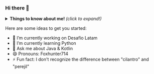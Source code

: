 


### Hi there 👋

<details>
  <summary> <b> Things to know about me! </b> <i>(click to expand!)</i> </summary>
  
  <br>
  
  [![Github Stats By Anurag](https://github-readme-stats.vercel.app/api?username=quadrified&show_icons=true&title_color=fff&icon_color=79ff97&text_color=9f9f9f&bg_color=151515)](https://github.com/anuraghazra/github-readme-stats)

---

### - Languages and Tools...

<p align="center">

  <!-- For more icons please follow  https://github.com/MikeCodesDotNET/ColoredBadges -->



  <img src="https://raw.githubusercontent.com/alexnaiman/alexnaiman/master/resources/dev/java.svg" height="35px" style="vertical-align:top margin:6px 4px" />
  <img src="https://raw.githubusercontent.com/alexnaiman/alexnaiman/master/resources/dev/mobile.svg" height="35px" style="vertical-align:top margin:6px 4px" />
  <img src="https://raw.githubusercontent.com/alexnaiman/alexnaiman/master/resources/dev/python.svg" height="35px" style="vertical-align:top margin:6px 4px" />
  <img src="https://raw.githubusercontent.com/alexnaiman/alexnaiman/master/resources/dev/visualstudio_code.svg" height="35px" style="vertical-align:top margin:6px 4px"/>
  <img src="https://raw.githubusercontent.com/MikeCodesDotNET/ColoredBadges/master/svg/dev/tools/android_studio_colour.svg" height="35px" style="vertical-align:top margin:6px 4px" />
    <img src="https://upload.wikimedia.org/wikipedia/commons/thumb/7/74/Kotlin-logo.svg/1200px-Kotlin-logo.svg.png" height="35px" style="vertical-align:top margin:6px 4px" />
    <svg width="86" height="32" viewBox="0 0 86 32" fill="none" xmlns="https://upload.wikimedia.org/wikipedia/commons/thumb/7/74/Kotlin-logo.svg/1200px-Kotlin-logo.svg.png">
<path d="M81 0H31V32H81C83.7614 32 86 29.7614 86 27V5C86 2.23858 83.7614 0 81 0Z" fill="#0F1418"/>
<path d="M31 0H5C2.23858 0 0 2.23858 0 5V27C0 29.7614 2.23858 32 5 32H31V0Z" fill="#6057C2"/>
<path d="M5 8.02991L14.0161 6.7875V15.4991H5V8.02991ZM5 23.9701L14.0161 25.2125V16.6089H5V23.9701V23.9701ZM15.008 25.3451L27 27V16.6089H15.008V25.3451V25.3451ZM15.008 6.65491V15.4991H27V5L15.008 6.65491V6.65491Z" fill="white"/>
<path d="M52.4261 18.3818V22H50.0604V11.4971H53.7664C56.4129 11.4971 57.7362 12.6128 57.7362 14.8442C57.7362 15.8989 57.3553 16.7534 56.5936 17.4077C55.8368 18.0571 54.8236 18.3818 53.554 18.3818H52.4261ZM52.4261 13.3135V16.5874H53.3563C54.6161 16.5874 55.2459 16.0356 55.2459 14.9321C55.2459 13.853 54.6161 13.3135 53.3563 13.3135H52.4261ZM67.5109 21.6265C66.7443 21.9976 65.7433 22.1831 64.508 22.1831C62.8966 22.1831 61.6296 21.7095 60.7067 20.7622C59.7838 19.8149 59.3224 18.5527 59.3224 16.9756C59.3224 15.2959 59.84 13.9336 60.8752 12.8887C61.9152 11.8438 63.2629 11.3213 64.9181 11.3213C65.9435 11.3213 66.8078 11.4507 67.5109 11.7095V13.9873C66.8078 13.5674 66.007 13.3574 65.1086 13.3574C64.1222 13.3574 63.3263 13.6675 62.7209 14.2876C62.1154 14.9077 61.8127 15.7476 61.8127 16.8071C61.8127 17.8228 62.0983 18.6333 62.6696 19.2388C63.2409 19.8394 64.0099 20.1396 64.9767 20.1396C65.8996 20.1396 66.7443 19.915 67.5109 19.4658V21.6265Z" fill="white"/>
<path d="M81 0H5C2.23858 0 0 2.23858 0 5V27C0 29.7614 2.23858 32 5 32H81C83.7614 32 86 29.7614 86 27V5C86 2.23858 83.7614 0 81 0Z" fill="url(#paint0_linear)"/>
<defs>
<linearGradient id="paint0_linear" x1="0" y1="0" x2="0" y2="32" gradientUnits="userSpaceOnUse">
<stop stop-color="#BBBBBB" stop-opacity="0.1"/>
<stop offset="1" stop-opacity="0.1"/>
</linearGradient>
</defs>
</svg>

 

---

</p>

### - I'm currently...

- Improving my Java & Kotlin skills.
- Learning to develop Mobile-first web-apps.
- Learning Linux.
- Adding databases to my skill set.

---

</details>

Here are some ideas to get you started:

- 🔭 I’m currently working on Desafío Latam
- 🌱 I’m currently learning Python
- 💬 Ask me about Java & Kotlin
- 😄 Pronouns: Foxhunter714 
- ⚡ Fun fact: I don't recognize the difference between "cilantro" and "perejil"

